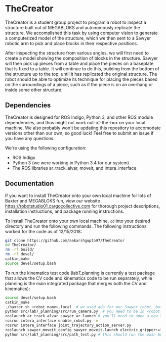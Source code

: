 # TheCreator
TheCreator is a student group project to program a robot to inspect a structure built out of MEGABLOKS and autonomously replicate the structure. We accomplished this task by using computer vision to generate a computerized model of the structure, which we then sent to a Sawyer robotic arm to pick and place blocks in their respective positions. 

After inspecting the structure from various angles, we will first need to create a model showing the composition of blocks in the structure. Sawyer will then pick up pieces from a table and place the pieces on a baseplate that is fixed to a table. It will continue to do this, building from the bottom of the structure up to the top, until it has replicated the original structure. The robot should be able to optimize its technique for placing the pieces based on the surroundings of a piece, such as if the piece is on an overhang or inside some other structure. 

## Dependencies
TheCreator is designed for ROS Indigo, Python 3, and other ROS module dependencies, and thus might not work out-of-the-box on your local machine. We also probably won't be updating this repository to accomodate versions other than our own, so good luck! Feel free to submit an issue if you have any questions. 

We're using the following configuration:
* ROS Indigo
* Python 3 (we were working in Python 3.4 for our system) 
* The ROS libraries ar_track_alvar, moveit, and intera_interface

## Documentation
If you want to install TheCreator onto your own local machine for lots of Baxter and MEGABLOKS fun, view our website https://robotstudio01.cargocollective.com for thorough project descriptions, installation instructions, and package running instructions. 

To install TheCreator onto your own local machine, `cd` into your desired directory and run the following commands. The following instructions worked for the code as of 12/15/2018:
```bash
git clone https://github.com/aakarshgupta97/TheCreator
cd TheCreator/
rm -rf build/
rm -rf devel/
catkin_make
source devel/setup.bash
```

To run the kinematics test code (lab7_planning is currently a test package that allows the CV code and kinematics code to be run separately, while planning is the main integrated package that merges both the CV and kinematics): 
```bash
source devel/setup.bash
catkin_make
./baxter.sh <robot_name>.local  # we used ada for our Sawyer robot, but on a generic Sawyer this should be the handle name for the robot) 
python src/lab7_planning/src/run_camera.py  # you need to be in <robot_name> to do this (do this in the same terminal as the previous step
roslaunch ar_track_alvar sawyer_ar.launch # you'll need to open a new tab and repeat the above three commands for this step and every one after this
rosrun intera_interface enable_robot.py -e
rosrun intera_interface joint_trajectory_action_server.py
roslaunch sawyer_moveit_config sawyer_moveit.launch electric_gripper:=false
python src/lab7_planning/src/path_test.py # this should run the main body of the code
```

